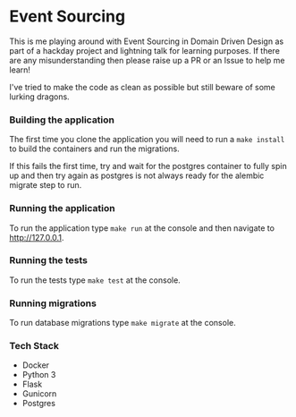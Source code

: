 # Event Sourcing

This is me playing around with Event Sourcing in Domain Driven Design as 
part of a hackday project and lightning talk for learning purposes. If there
are any misunderstanding then please raise up a PR or an Issue to help me 
learn!

I've tried to make the code as clean as possible but still beware of some
lurking dragons.

### Building the application
The first time you clone the application you will need to run a `make install`
to build the containers and run the migrations.

If this fails the first time, try and wait for the postgres container to fully
spin up and then try again as postgres is not always ready for the alembic 
migrate step to run.

### Running the application
To run the application type `make run` at the console and then navigate to 
http://127.0.0.1. 

### Running the tests
To run the tests type `make test` at the console.

### Running migrations
To run database migrations type `make migrate` at the console.

### Tech Stack
* Docker
* Python 3
* Flask
* Gunicorn
* Postgres
